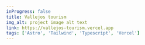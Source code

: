 ```yaml
---
inProgress: false
title: Vallejos tourism
img_alt: project image alt text
link: https://vallejos-tourism.vercel.app
tags: ['Astro', 'Tailwind', 'Typescript', 'Vercel']
---
```

